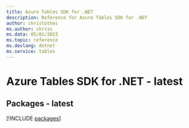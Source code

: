 ```yaml
---
title: Azure Tables SDK for .NET
description: Reference for Azure Tables SDK for .NET
author: christothes
ms.author: chriss
ms.data: 05/01/2023
ms.topic: reference
ms.devlang: dotnet
ms.service: tables
---
```

# Azure Tables SDK for .NET - latest
## Packages - latest
[!INCLUDE [packages](tables-index.md)]